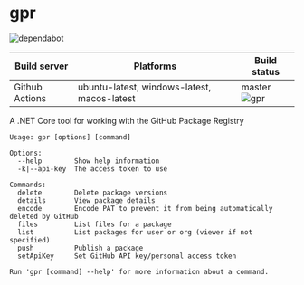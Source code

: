 # gpr

![dependabot](https://api.dependabot.com/badges/status?host=github&repo=peters/gpr)

| Build server | Platforms | Build status |
|--------------|----------|--------------|
| Github Actions | ubuntu-latest, windows-latest, macos-latest | master ![gpr](https://github.com/peters/gpr/workflows/gpr/badge.svg?branch=master) |

A .NET Core tool for working with the GitHub Package Registry

```
Usage: gpr [options] [command]

Options:
  --help        Show help information
  -k|--api-key  The access token to use

Commands:
  delete        Delete package versions
  details       View package details
  encode        Encode PAT to prevent it from being automatically deleted by GitHub
  files         List files for a package
  list          List packages for user or org (viewer if not specified)
  push          Publish a package
  setApiKey     Set GitHub API key/personal access token

Run 'gpr [command] --help' for more information about a command.
```
